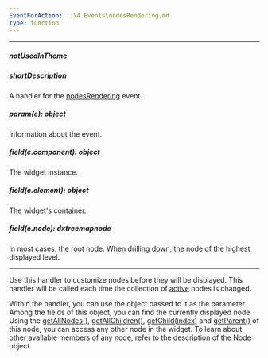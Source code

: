 ```yaml
---
EventForAction: ..\4 Events\nodesRendering.md
type: function
---
```

---
##### notUsedInTheme

##### shortDescription
A handler for the [nodesRendering](/api-reference/20%20Data%20Visualization%20Widgets/20%20dxTreeMap/4%20Events/nodesRendering.md '/Documentation/ApiReference/Data_Visualization_Widgets/dxTreeMap/Events/#nodesRendering') event.

##### param(e): object
Information about the event.

##### field(e.component): object
The widget instance.

##### field(e.element): object
The widget's container.

##### field(e.node): dxtreemapnode
In most cases, the root node. When drilling down, the node of the highest displayed level.

---
Use this handler to customize nodes before they will be displayed. This handler will be called each time the collection of [active](/api-reference/20%20Data%20Visualization%20Widgets/20%20dxTreeMap/6%20Node/3%20Methods/isActive().md '/Documentation/ApiReference/Data_Visualization_Widgets/dxTreeMap/Node/Methods/#isActive') nodes is changed.

Within the handler, you can use the object passed to it as the parameter. Among the fields of this object, you can find the currently displayed node. Using the [getAllNodes()](/api-reference/20%20Data%20Visualization%20Widgets/20%20dxTreeMap/6%20Node/3%20Methods/getAllNodes().md '/Documentation/ApiReference/Data_Visualization_Widgets/dxTreeMap/Node/Methods/#getAllNodes'), [getAllChildren()](/api-reference/20%20Data%20Visualization%20Widgets/20%20dxTreeMap/6%20Node/3%20Methods/getAllChildren().md '/Documentation/ApiReference/Data_Visualization_Widgets/dxTreeMap/Node/Methods/#getAllChildren'), [getChild(index)](/api-reference/20%20Data%20Visualization%20Widgets/20%20dxTreeMap/6%20Node/3%20Methods/getChild(index).md '/Documentation/ApiReference/Data_Visualization_Widgets/dxTreeMap/Node/Methods/#getChildindex') and [getParent()](/api-reference/20%20Data%20Visualization%20Widgets/20%20dxTreeMap/6%20Node/3%20Methods/getParent().md '/Documentation/ApiReference/Data_Visualization_Widgets/dxTreeMap/Node/Methods/#getParent') of this node, you can access any other node in the widget. To learn about other available members of any node, refer to the description of the [Node](/api-reference/20%20Data%20Visualization%20Widgets/20%20dxTreeMap/6%20Node '/Documentation/ApiReference/Data_Visualization_Widgets/dxTreeMap/Node/') object.